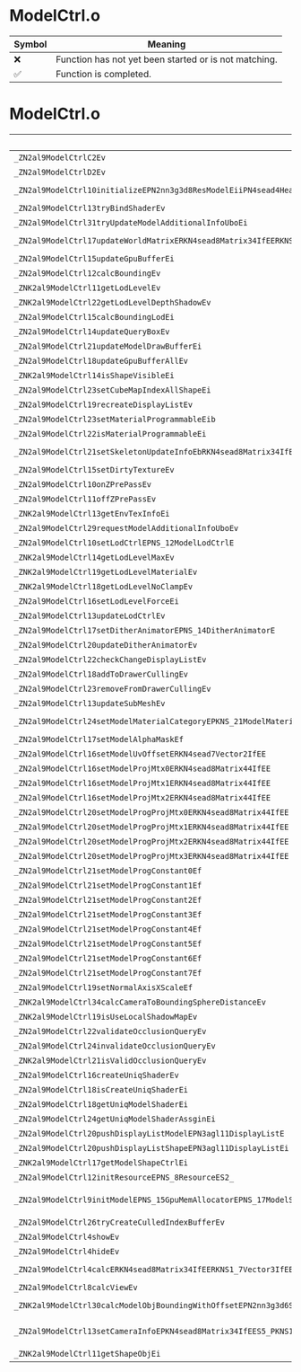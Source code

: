 # ModelCtrl.o
| Symbol | Meaning 
| ------------- | ------------- 
| :x: | Function has not yet been started or is not matching. 
| :white_check_mark: | Function is completed. 


# ModelCtrl.o
| Symbol (Mangled) | Symbol (Demangled) | Decompiled? |
| ------------- |  ------------- | ------------- |
| `_ZN2al9ModelCtrlC2Ev` | `al::ModelCtrl::ModelCtrl(void)` | :x: |
| `_ZN2al9ModelCtrlD2Ev` | `al::ModelCtrl::~ModelCtrl()` | :x: |
| `_ZN2al9ModelCtrl10initializeEPN2nn3g3d8ResModelEiiPN4sead4HeapEPNS_12ShaderHolderE` | `al::ModelCtrl::initialize(nn::g3d::ResModel *,int,int,sead::Heap *,al::ShaderHolder *)` | :x: |
| `_ZN2al9ModelCtrl13tryBindShaderEv` | `al::ModelCtrl::tryBindShader(void)` | :x: |
| `_ZN2al9ModelCtrl31tryUpdateModelAdditionalInfoUboEi` | `al::ModelCtrl::tryUpdateModelAdditionalInfoUbo(int)` | :x: |
| `_ZN2al9ModelCtrl17updateWorldMatrixERKN4sead8Matrix34IfEERKNS1_7Vector3IfEE` | `al::ModelCtrl::updateWorldMatrix(sead::Matrix34<float> const&,sead::Vector3<float> const&)` | :x: |
| `_ZN2al9ModelCtrl15updateGpuBufferEi` | `al::ModelCtrl::updateGpuBuffer(int)` | :x: |
| `_ZN2al9ModelCtrl12calcBoundingEv` | `al::ModelCtrl::calcBounding(void)` | :x: |
| `_ZNK2al9ModelCtrl11getLodLevelEv` | `al::ModelCtrl::getLodLevel(void)const` | :x: |
| `_ZNK2al9ModelCtrl22getLodLevelDepthShadowEv` | `al::ModelCtrl::getLodLevelDepthShadow(void)const` | :x: |
| `_ZN2al9ModelCtrl15calcBoundingLodEi` | `al::ModelCtrl::calcBoundingLod(int)` | :x: |
| `_ZN2al9ModelCtrl14updateQueryBoxEv` | `al::ModelCtrl::updateQueryBox(void)` | :x: |
| `_ZN2al9ModelCtrl21updateModelDrawBufferEi` | `al::ModelCtrl::updateModelDrawBuffer(int)` | :x: |
| `_ZN2al9ModelCtrl18updateGpuBufferAllEv` | `al::ModelCtrl::updateGpuBufferAll(void)` | :x: |
| `_ZNK2al9ModelCtrl14isShapeVisibleEi` | `al::ModelCtrl::isShapeVisible(int)const` | :x: |
| `_ZN2al9ModelCtrl23setCubeMapIndexAllShapeEi` | `al::ModelCtrl::setCubeMapIndexAllShape(int)` | :x: |
| `_ZN2al9ModelCtrl19recreateDisplayListEv` | `al::ModelCtrl::recreateDisplayList(void)` | :x: |
| `_ZN2al9ModelCtrl23setMaterialProgrammableEib` | `al::ModelCtrl::setMaterialProgrammable(int,bool)` | :x: |
| `_ZN2al9ModelCtrl22isMaterialProgrammableEi` | `al::ModelCtrl::isMaterialProgrammable(int)` | :x: |
| `_ZN2al9ModelCtrl21setSkeletonUpdateInfoEbRKN4sead8Matrix34IfEERKNS1_7Vector3IfEE` | `al::ModelCtrl::setSkeletonUpdateInfo(bool,sead::Matrix34<float> const&,sead::Vector3<float> const&)` | :x: |
| `_ZN2al9ModelCtrl15setDirtyTextureEv` | `al::ModelCtrl::setDirtyTexture(void)` | :x: |
| `_ZN2al9ModelCtrl10onZPrePassEv` | `al::ModelCtrl::onZPrePass(void)` | :x: |
| `_ZN2al9ModelCtrl11offZPrePassEv` | `al::ModelCtrl::offZPrePass(void)` | :x: |
| `_ZNK2al9ModelCtrl13getEnvTexInfoEi` | `al::ModelCtrl::getEnvTexInfo(int)const` | :x: |
| `_ZN2al9ModelCtrl29requestModelAdditionalInfoUboEv` | `al::ModelCtrl::requestModelAdditionalInfoUbo(void)` | :x: |
| `_ZN2al9ModelCtrl10setLodCtrlEPNS_12ModelLodCtrlE` | `al::ModelCtrl::setLodCtrl(al::ModelLodCtrl *)` | :x: |
| `_ZNK2al9ModelCtrl14getLodLevelMaxEv` | `al::ModelCtrl::getLodLevelMax(void)const` | :x: |
| `_ZNK2al9ModelCtrl19getLodLevelMaterialEv` | `al::ModelCtrl::getLodLevelMaterial(void)const` | :x: |
| `_ZNK2al9ModelCtrl18getLodLevelNoClampEv` | `al::ModelCtrl::getLodLevelNoClamp(void)const` | :x: |
| `_ZN2al9ModelCtrl16setLodLevelForceEi` | `al::ModelCtrl::setLodLevelForce(int)` | :x: |
| `_ZN2al9ModelCtrl13updateLodCtrlEv` | `al::ModelCtrl::updateLodCtrl(void)` | :x: |
| `_ZN2al9ModelCtrl17setDitherAnimatorEPNS_14DitherAnimatorE` | `al::ModelCtrl::setDitherAnimator(al::DitherAnimator *)` | :x: |
| `_ZN2al9ModelCtrl20updateDitherAnimatorEv` | `al::ModelCtrl::updateDitherAnimator(void)` | :x: |
| `_ZN2al9ModelCtrl22checkChangeDisplayListEv` | `al::ModelCtrl::checkChangeDisplayList(void)` | :x: |
| `_ZN2al9ModelCtrl18addToDrawerCullingEv` | `al::ModelCtrl::addToDrawerCulling(void)` | :x: |
| `_ZN2al9ModelCtrl23removeFromDrawerCullingEv` | `al::ModelCtrl::removeFromDrawerCulling(void)` | :x: |
| `_ZN2al9ModelCtrl13updateSubMeshEv` | `al::ModelCtrl::updateSubMesh(void)` | :x: |
| `_ZN2al9ModelCtrl24setModelMaterialCategoryEPKNS_21ModelMaterialCategoryE` | `al::ModelCtrl::setModelMaterialCategory(al::ModelMaterialCategory const*)` | :x: |
| `_ZN2al9ModelCtrl17setModelAlphaMaskEf` | `al::ModelCtrl::setModelAlphaMask(float)` | :x: |
| `_ZN2al9ModelCtrl16setModelUvOffsetERKN4sead7Vector2IfEE` | `al::ModelCtrl::setModelUvOffset(sead::Vector2<float> const&)` | :x: |
| `_ZN2al9ModelCtrl16setModelProjMtx0ERKN4sead8Matrix44IfEE` | `al::ModelCtrl::setModelProjMtx0(sead::Matrix44<float> const&)` | :x: |
| `_ZN2al9ModelCtrl16setModelProjMtx1ERKN4sead8Matrix44IfEE` | `al::ModelCtrl::setModelProjMtx1(sead::Matrix44<float> const&)` | :x: |
| `_ZN2al9ModelCtrl16setModelProjMtx2ERKN4sead8Matrix44IfEE` | `al::ModelCtrl::setModelProjMtx2(sead::Matrix44<float> const&)` | :x: |
| `_ZN2al9ModelCtrl20setModelProgProjMtx0ERKN4sead8Matrix44IfEE` | `al::ModelCtrl::setModelProgProjMtx0(sead::Matrix44<float> const&)` | :x: |
| `_ZN2al9ModelCtrl20setModelProgProjMtx1ERKN4sead8Matrix44IfEE` | `al::ModelCtrl::setModelProgProjMtx1(sead::Matrix44<float> const&)` | :x: |
| `_ZN2al9ModelCtrl20setModelProgProjMtx2ERKN4sead8Matrix44IfEE` | `al::ModelCtrl::setModelProgProjMtx2(sead::Matrix44<float> const&)` | :x: |
| `_ZN2al9ModelCtrl20setModelProgProjMtx3ERKN4sead8Matrix44IfEE` | `al::ModelCtrl::setModelProgProjMtx3(sead::Matrix44<float> const&)` | :x: |
| `_ZN2al9ModelCtrl21setModelProgConstant0Ef` | `al::ModelCtrl::setModelProgConstant0(float)` | :x: |
| `_ZN2al9ModelCtrl21setModelProgConstant1Ef` | `al::ModelCtrl::setModelProgConstant1(float)` | :x: |
| `_ZN2al9ModelCtrl21setModelProgConstant2Ef` | `al::ModelCtrl::setModelProgConstant2(float)` | :x: |
| `_ZN2al9ModelCtrl21setModelProgConstant3Ef` | `al::ModelCtrl::setModelProgConstant3(float)` | :x: |
| `_ZN2al9ModelCtrl21setModelProgConstant4Ef` | `al::ModelCtrl::setModelProgConstant4(float)` | :x: |
| `_ZN2al9ModelCtrl21setModelProgConstant5Ef` | `al::ModelCtrl::setModelProgConstant5(float)` | :x: |
| `_ZN2al9ModelCtrl21setModelProgConstant6Ef` | `al::ModelCtrl::setModelProgConstant6(float)` | :x: |
| `_ZN2al9ModelCtrl21setModelProgConstant7Ef` | `al::ModelCtrl::setModelProgConstant7(float)` | :x: |
| `_ZN2al9ModelCtrl19setNormalAxisXScaleEf` | `al::ModelCtrl::setNormalAxisXScale(float)` | :x: |
| `_ZNK2al9ModelCtrl34calcCameraToBoundingSphereDistanceEv` | `al::ModelCtrl::calcCameraToBoundingSphereDistance(void)const` | :x: |
| `_ZNK2al9ModelCtrl19isUseLocalShadowMapEv` | `al::ModelCtrl::isUseLocalShadowMap(void)const` | :x: |
| `_ZN2al9ModelCtrl22validateOcclusionQueryEv` | `al::ModelCtrl::validateOcclusionQuery(void)` | :x: |
| `_ZN2al9ModelCtrl24invalidateOcclusionQueryEv` | `al::ModelCtrl::invalidateOcclusionQuery(void)` | :x: |
| `_ZNK2al9ModelCtrl21isValidOcclusionQueryEv` | `al::ModelCtrl::isValidOcclusionQuery(void)const` | :x: |
| `_ZN2al9ModelCtrl16createUniqShaderEv` | `al::ModelCtrl::createUniqShader(void)` | :x: |
| `_ZN2al9ModelCtrl18isCreateUniqShaderEi` | `al::ModelCtrl::isCreateUniqShader(int)` | :x: |
| `_ZN2al9ModelCtrl18getUniqModelShaderEi` | `al::ModelCtrl::getUniqModelShader(int)` | :x: |
| `_ZN2al9ModelCtrl24getUniqModelShaderAssginEi` | `al::ModelCtrl::getUniqModelShaderAssgin(int)` | :x: |
| `_ZN2al9ModelCtrl20pushDisplayListModelEPN3agl11DisplayListE` | `al::ModelCtrl::pushDisplayListModel(agl::DisplayList *)` | :x: |
| `_ZN2al9ModelCtrl20pushDisplayListShapeEPN3agl11DisplayListEi` | `al::ModelCtrl::pushDisplayListShape(agl::DisplayList *,int)` | :x: |
| `_ZNK2al9ModelCtrl17getModelShapeCtrlEi` | `al::ModelCtrl::getModelShapeCtrl(int)const` | :x: |
| `_ZN2al9ModelCtrl12initResourceEPNS_8ResourceES2_` | `al::ModelCtrl::initResource(al::Resource *,al::Resource *)` | :x: |
| `_ZN2al9ModelCtrl9initModelEPNS_15GpuMemAllocatorEPNS_17ModelShaderHolderEPNS_29ModelOcclusionCullingDirectorEPNS_14ShadowDirectorEPNS_22PrepassTriangleCullingEii` | `al::ModelCtrl::initModel(al::GpuMemAllocator *,al::ModelShaderHolder *,al::ModelOcclusionCullingDirector *,al::ShadowDirector *,al::PrepassTriangleCulling *,int,int)` | :x: |
| `_ZN2al9ModelCtrl26tryCreateCulledIndexBufferEv` | `al::ModelCtrl::tryCreateCulledIndexBuffer(void)` | :x: |
| `_ZN2al9ModelCtrl4showEv` | `al::ModelCtrl::show(void)` | :x: |
| `_ZN2al9ModelCtrl4hideEv` | `al::ModelCtrl::hide(void)` | :x: |
| `_ZN2al9ModelCtrl4calcERKN4sead8Matrix34IfEERKNS1_7Vector3IfEE` | `al::ModelCtrl::calc(sead::Matrix34<float> const&,sead::Vector3<float> const&)` | :x: |
| `_ZN2al9ModelCtrl8calcViewEv` | `al::ModelCtrl::calcView(void)` | :x: |
| `_ZNK2al9ModelCtrl30calcModelObjBoundingWithOffsetEPN2nn3g3d6SphereE` | `al::ModelCtrl::calcModelObjBoundingWithOffset(nn::g3d::Sphere *)const` | :x: |
| `_ZN2al9ModelCtrl13setCameraInfoEPKN4sead8Matrix34IfEES5_PKNS1_8Matrix44IfEES9_` | `al::ModelCtrl::setCameraInfo(sead::Matrix34<float> const*,sead::Matrix34<float> const*,sead::Matrix44<float> const*,sead::Matrix44<float> const*)` | :x: |
| `_ZNK2al9ModelCtrl11getShapeObjEi` | `al::ModelCtrl::getShapeObj(int)const` | :x: |
